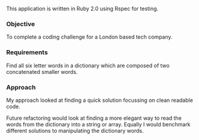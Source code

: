 This application is written in Ruby 2.0 using Rspec for testing.
<h3>Objective</h3>
To complete a coding challenge for a London based tech company.
<h3>Requirements</h3>
Find all six letter words in a dictionary which are composed of two concatenated smaller words.
<h3>Approach</h3>
My approach looked at finding a quick solution focussing on clean readable code. 

<p>Future refactoring would look at finding a more elegant way to read the words from the dictionary into a string or array. Equally I would  benchmark different solutions to manipulating the dictionary words.</p>